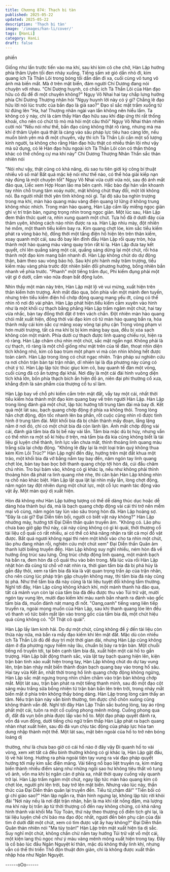```yaml
---
title: Chương 874: Thạch bi tàn
published: 2025-05-22
updated: 2025-05-22
description: 'Thạch bi tàn'
image: '/images/han-li/cover/'
tags: [HanLi]
category: HanLi
draft: false
---
```


phiến

Giống như lần trước tiến vào ma khí, sau khi kim cô che chở, Hàn
Lập hướng phía thâm Uyên tối đen nhảy xuống.
Tiếng sấm xé gió dần nhỏ đi, kim quang ích Tà Thần Lôi trong
bóng tối dần dần đi xa, cuối cùng vô tung vô ảnh mà biến mất.
Mà ở trên mặt biển, đám người Chí Dương đang nói chuyện với
nhau.
"Chí Dương huynh, có chắc ích Tà Thần Lôi của Hàn đạo hữu có
đủ để đi một chuyến không?" Ngụy Vô Nhai hai tay chắp lưng
hướng phía Chí Dương Thượng nhân hỏi
"Ngụy huynh lời này có ý gì? Chẳng lẽ đạo hữu lời nói lúc trước
của bần đạo là giả sao?" Đạo sĩ sắc mặt trầm xuống từ từ đứng
lên
"Ha, ha! Thượng nhân ngài vạn lần không nên hiểu lầm.
Ta không có ý này, chỉ là cảm thấy Hàn đạo hữu sau khi đáp ứng
thì rất thống khoái, cho nên có chút tò mò mà hỏi một câu thôi"
Ngụy Vô Nhai thản nhiên cười nói
"Nếu nói như thế, bần đạo cũng không thật rõ ràng, nhưng mà ma
khí ở thâm Uyên quả thật là càng vào sâu pháp lực tiêu hao càng
lớn, nếu muốn bình yên mà đi một chuyến, vậy thì ích Tà Thần
Lôi cần một số lượng kinh người, ta không cho rằng Hàn đạo hữu
thật có nhiều thần lôi như vậy mà sử dụng, có lẽ Hàn đạo hữu
ngoài ích Tà Thần Lôi còn có thần thông khác có thể chồng cự ma
khí này" Chí Dương Thượng Nhân Thần sắc thản nhiên nói

"Nói như vậy, thật cũng có khả năng, dù sao tu tiên giới kỳ công bí
thuật nhiều vô số mà! Bất quá mặc kệ nói như thế nào, có thể hóa
giải kiếp nạn này đúng là một chuyện tốt" Ngụy Vô Nhai vừa cười
vừa nói, sau đó ánh mắt đảo qua, Liếc xem Hợp Hoan lão ma bên
cạnh. Hắc bào đại hán vẫn khoanh tay nhìn chỗ trung tâm xoáy
nước, mặt không chút thay đổi, một lời không nói.
Ba người nhất thời yên tĩnh không nói gì.
Tại độ sâu ba nghìn trượng trong ma khí, màn hào quang màu
vàng điện quang lơ lửng ở không trung không nhúc nhích.
Trong màn hào quang, Hàn Lập cầm lấy miếng ngọc giản ghi vị trí
trận bàn, ngưng trọng nhìn trong ngọc giản.
Một lúc sau, Hàn Lập đem thần thức quét ra, nhìn xung quanh
một chút.
Tựa hồ đã ở dưới đáy của thâm uyên, không cách nào nhìn được
ra xa.
Hàn Lập nhíu mày, đột nhiên hé mồm, một thanh tiểu kiếm bay ra.
Kim quang chợt lóe, kim sắc tiểu kiếm phát ra vòng bảo hộ, đồng
thời một tầng điện hồ hiện lên trên thân kiếm, xoay quanh một cái,
sau đó bay lên đỉnh đầu Hàn Lập rồi quay tròn, hóa thành một
hào quang màu vàng quay tròn rất kì lạ.
Hàn Lập đưa tay kết quyết, chỉ lên quầng sáng một cái, quầng
sáng dừng lại một chút, rồi hóa thành một đạo kim mang bắn
nhanh đi.
Hàn Lập không chút do dự động thân, bám theo sau vòng bảo hộ.
Sau khi phi hành mấy trăm trượng, tiểu kiếm màu vàng phía trước
đột nhiên biến đổi phương hướng, bổng nhiên bắn nhanh về phía
trước.
"Phanh" một tiếng trầm đục, Phi kiếm đụng phải một vật gì ở
dưới, cắm vào nửa đoạn bất động luôn.

Nhìn thấy một màn này trên, Hàn Lập mặt lộ vẻ vui mừng, xuất
hiện trên thân kiếm hơn trượng.
Ánh mắt đảo qua, bốn phía vẫn một mảnh đen tuyền, nhưng trên
tiểu kiếm điện hồ chớp động quang mang yếu ớt, cũng có thể
nhìn rõ nơi đó vài phân.
Hàn Lập phát hiện.tiểu kiếm cắm xuyên vào hình như là một khối
cự thạch bằng phẳng
Hàn Lập trầm ngâm một chút, hai tay vừa nhấc, bàn tay đồng thời
đặt ở trên vách chắn.
Đột nhiên màn hào quang chói mắt xuất hiện, đồng thời vài đạo
kim cô từ màn hào quang bắn ra, hóa thành mấy cái kim sắc cự
mãng xoay vòng tại phụ cận
Trong vòng phạm vi hơn mười trượng, tất cả ma khí bị bị kim
mãng bay qua, đều bị xóa sạch không còn một mảnh.
Phía dưới cự thạch được linh quang chiếu rọi, hiện ra rõ ràng.
Hàn Lập chăm chú nhìn một chút, sắc mặt ngẩn ngơ.
Không phải là cự thạch, rõ ràng là một chỗ giống như mặt trên
của tế đàn, thoạt nhìn diện tích không nhỏ, kim cô bao trùm một
phạm vi mà còn nhìn không hết được toàn cảnh.
Hàn Lập trong lòng có chút ngạc nhiên.
Trận pháp sư nghiên cứu ra nơi chôn trận bàn tại trận nhãn, dĩ
nhiên lại là địa phương này cũng có chút ý tứ.
Hàn Lập lập tức thúc giục kim cô, bay quanh tế đàn một vòng,
cuối cùng đã có ấn tượng đại khái.
Nơi đây là một cái đài hình vuông diện tích khá lớn, bốn phía
thạch bích ẩn hiện đồ án, niên đại phi thường cổ xưa, khẳng định
là sản phẩm của thượng cổ tu sĩ làm.

Hàn Lập bay về chỗ phi kiếm cắm trên mặt đất, vẫy tay một cái,
nhất thời tiểu kiếm hóa thành một đạo kim quang bay về trên
người Hàn Lập.
Hàn Lập trong lòng đánh giá một chút, lập tức hướng tới trung
tâm đài mà bay đi.
Kết quả một lát sau, bạch quang chớp động ở phía xa không thôi.
Trong lòng hắn chợt động, độn tốc nhanh lên ba phần, rốt cuộc
cũng nhìn rõ được tình hình ở trung tâm đài. Một khối bia đá bị
chấn thành mấy đoạn, lẳng lặng nằm ở nơi đó, chỉ có một chút bia
đá còn lành lặn.
Ánh mắt chớp động vài cái, đánh giá tấm bia đá bị bể này vài lần.
Tấm bia mặc dù bị hủy, nhưng vẫn có thể nhìn ra một số kí hiệu ở
trên, mà tấm bia đá kia cũng không biết là tài liệu gì luyện chế
thành, linh lực vẫn chưa mất, thỉnh thoảng linh quang màu trắng
sữa lại chớp động.
"Không lẽ đây lại là một loại trân quý không thua kém Kim Lôi
Trúc?"
Hàn Lập nghĩ đến đây, hướng trên mặt đất khua một trảo, một
khối bia đá vỡ bằng nắm tay bay đến, năm ngón tay linh quang
chợt lóe, bàn tay bao bọc bởi thanh quang chộp tới hòn đá, cúi
đầu chăm chú nhìn.
Tro bụi bám vào, không có gì khác lạ, nếu như không phải thỉnh
thoảng hòn đá phát ra linh quang nhè nhẹ, thì căn bản Hàn Lập
không nhìn ra chỗ nào khác biệt.
Hàn Lập lật qua lật lại nhìn mấy lần, lòng chợt động, năm ngón
tay đột nhiên dụng một chút lực, một cỗ lực mạnh tác động vào
vật ấy.
Một màn quỷ dị xuất hiện.

Hòn đá không như Hàn Lập tưởng tượng có thể dễ dàng thúc dục
hoặc dễ dàng hóa thành bụi đá, mà là bạch quang chớp động vài
cái thì trở nên mềm mại vô cùng, năm ngón tay lún vào sâu trong
hòn đá.
Hàn Lập hoảng sợ.
"Đây là cái gì? Đại Diễn tiền bối, người có biết vật này không?"
Hàn Lập nhướng mày, hướng tới Đại Diễn thần quân truyền âm.
"Không có. Lão phu chưa bao giờ gặp thứ này, cái này cũng
không có gì kì quái, thời thượng cổ tài liệu cổ quái có rất nhiều, ai
có thể có khả năng nhận ra tất cả mọi đồ vật được. Bất quá ngươi
không ngại thì ném một khối vào cho ta nhìn một chút, lão phu
đang nhàn rỗi, nghiên cứu một chút xem" Đại Diễn thần Quân âm
thanh lười biếng truyền đến. Hàn Lập không suy nghĩ nhiều, ném
hòn đá về hướng ống trúc sau lưng.
Ống trúc chớp động linh quang, một mảnh bạch hà bắn ra, đem
hòn đá cổ quái thu vào bên trong.
Mà lúc vừa rồi Hàn Lập nhặt hòn đá cũng từ chỗ vỡ nát nhìn ra,
thời gian tấm bia đá bị phá hủy là gần đây thôi, xem ra tấm bia đá
kia là vật quan trọng trấn áp của trận nhãn, cho nên cùng lúc
pháp trận gặp chuyện không may, thì tấm bia đá này cũng bị phá.
Như thế tấm bia đá này cũng là tài liệu tuyệt đối không tầm
thường.
Nghĩ tới đây, Hàn Lập cũng không khách khí, một mảnh thanh hà
đảo qua, tất cả mảnh vụn còn lại của tấm bia đá đều được thu
vào Túi trữ vật, mười ngón tay vung lên, mười đạo kiếm khí màu
xanh bắn nhanh ra đánh vào gốc tấm bia đá, muốn đánh nát
mang đi nốt.
"Oang,oanh" tiếng vang liên tiếp truyền ra, ngoài mong muốn của
Hàn Lập, sau khi thanh quang lóe lên đều vô thanh vô tức biến
mất lặn vào trong gốc của tấm bia đá, một chút hiệu quả cũng
không có.
"Ồ! Thật cô quái".

Hàn Lập lấy làm kinh hãi. Do dự một chút, cũng không để ý đến
tài liệu còn thừa này nữa, mà bắn ra mấy đạo kiếm khí lên mặt
đất.
Mặc dù còn nhiều ích Tà Thần Lôi đủ để duy trì một thời gian dài,
nhưng Hàn Lập cũng không dám ở địa phương nguy hiểm này
lâu, chuẩn bị bày ra trận bàn.
Một chuỗi tiếng nổ truyền tới, tại bên cạnh tâm bia đá, xuất hiện
một cái hố to gần trượng.
Hàn Lập bất động thanh sắc, vừa lật tay bạch quang hiện lên,
kiện trận bàn tinh xảo xuất hiện trong tay, Hàn Lập không chút do
dự tay vung lên, trận bàn nháy mắt biến thành đoàn bạch quang
bay vào trong hố sâu.
Hai tay vừa Kết ấn, nhất thời trong hố linh quang chớp động
không ngừng, Hàn Lập sắc mặt ngưng trọng nhìn chằm chằm vào
trận bàn không chớp mắt.
Một lát sau, trận bàn phát ra một tiếng thanh minh, sau đó một
đạo cột sáng màu trắng sữa bổng nhiên từ trận bàn bắn lên trên
trời, trong nháy mắt biến mất ở phía trên không thấy bóng dáng.
Hàn Lập trong lòng cảm thấy an tâm.
Nếu trận bàn này vẫn bình thường, tìm được chỗ chôn xuống
cũng không thành vấn đề.
Nghĩ tới đây Hàn Lập Thần sắc buông lỏng, tay áo rộng phất một
cái, tuôn ra một cổ cuồng phong mênh mông. Cuồng phong qua
đi, đất đá vụn bốn phía được lấp vào hố to.
Một đạo pháp quyết đánh ra, vốn đá vun đống, dưới tiếng chú
ngữ trầm thấp Hàn Lập phát ra bạch quang nhàn nhạt xuất hiên,
sau đó đá vụn chịu tác động của pháp lực hòa tan dung nhập
thành một thể.
Một lát sau, mặt bên ngoài của hố to trở nên bóng loáng dị

thường, như là chưa bao giờ có cái hố nào ở đây vậy
Đi quanh hố to vài vòng, xem xét tất cả đều bình thường không có
gì khác lạ, Hàn Lập gật đầu, lộ vẻ hài lòng.
Hướng ra phía ngoài tiện tay vung ra vài đạo pháp quyết hướng
tới mấy kim sắc điện mãng.
Vài tiếng nổ bạo liệt truyền ra, kim mãng biến thành nhiều điểm
sáng như những ngôi sao hư không tiêu thất vô tung vô ảnh, vốn
ma khí bị ngăn cản ở phía xa, nhất thời quay cuồng vây quanh trở
lại.
Hàn Lập trầm ngâm một chút, ngay lập tức màn hào quang kim
cô chợt lóe, người phi lên trời, bay trở lên mặt biển.
Nhưng vào lúc này, thần thức của Đại Diễn thần quân lại truyền
đến.
Tiểu tử,chậm đã!"
"Tiền bối có gì chỉ giáo sao?" Hàn lập ngẩn ra, thân hình ngưng
lại, không lập tức rời khỏi đài
"Nơi này nếu là nơi đặt trận nhãn, hẳn là ma khí rất nồng đậm,
mà lượng ma khí này bị trấn áp từ thời thượng cổ đến nay không
chừng, có khả năng hình thành vài khối Ma Tủy Toản, thứ này
theo thượng cổ điển tịch ghi lại, là tài liệu luyện chế chí bảo ma
đạo độc nhất, ngươi đến bên phụ cận của đài tìm ở dưới đất một
chút, xem có tìm được vật ấy hay không?" Đại Diễn thần Quân
thản nhiên nói
"Ma tủy toản!" Hàn Lập trên mặt xuất hiện tia dị sắc. Suy nghĩ một
chút, không chần chừ nắm tay hướng Túi trữ vật vỗ một cái, một
kiện lang thủ ngọc như ý màu vàng mênh mông xuất hiện trong
tay.
Đây là cổ bảo lúc đầu Ngân Nguyệt kí thân, mặc dù không thấy
linh khí, nhưng vẫn có thể thi triển Thổ độn thuật đơn giản, chỉ là
không được xuất thần nhập hóa như Ngân Nguyệt.

------oOo------
